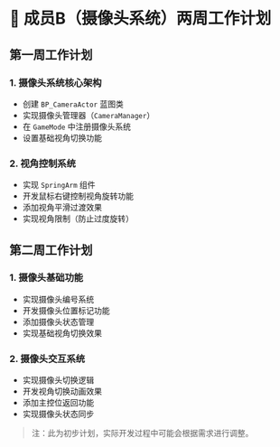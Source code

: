 # 📅 成员B（摄像头系统）两周工作计划

## 第一周工作计划

### 1. 摄像头系统核心架构
- 创建 `BP_CameraActor` 蓝图类
- 实现摄像头管理器（`CameraManager`）
- 在 `GameMode` 中注册摄像头系统
- 设置基础视角切换功能

### 2. 视角控制系统
- 实现 `SpringArm` 组件
- 开发鼠标右键控制视角旋转功能
- 添加视角平滑过渡效果
- 实现视角限制（防止过度旋转）

## 第二周工作计划

### 1. 摄像头基础功能
- 实现摄像头编号系统
- 开发摄像头位置标记功能
- 添加摄像头状态管理
- 实现基础视角切换效果

### 2. 摄像头交互系统
- 实现摄像头切换逻辑
- 开发视角切换动画效果
- 添加主控位返回功能
- 实现摄像头状态同步

> 注：此为初步计划，实际开发过程中可能会根据需求进行调整。